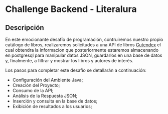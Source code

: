# Challenge Backend - Literalura

## Descripción

En este emocionante desafío de programación, contruiremos nuestro propio catálogo de libros, realizaremos solicitudes a una API de libros  [Gutendex](https://gutendex.com/) el cual obtendra la informacion
que posteriormente estaremos almacenando en postgresql para manipular datos JSON, guardarlos en una base de datos y, finalmente, a filtrar y mostrar los libros y autores de interés.

Los pasos para completar este desafío se detallarán a continuación:

- Configuración del Ambiente Java;
- Creación del Proyecto;
- Consumo de la API;
- Análisis de la Respuesta JSON;
- Inserción y consulta en la base de datos;
- Exibición de resultados a los usuarios;
